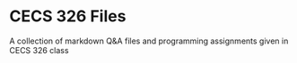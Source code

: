 # CECS 326 Files
 A collection of markdown Q&A files and programming assignments given in CECS 326 class
